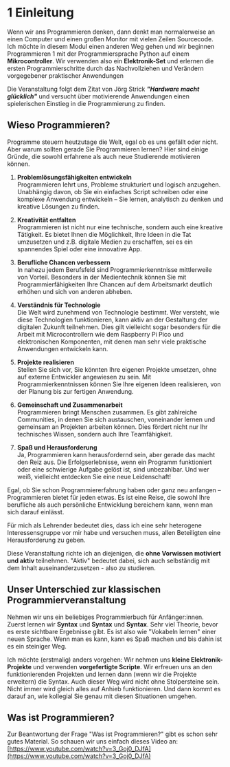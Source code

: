# 1 Einleitung 

Wenn wir ans Programmieren denken, dann denkt man normalerweise an einen Computer und einen großen Monitor mit vielen Zeilen Sourcecode. Ich möchte in diesem Modul einen anderen Weg gehen und wir beginnen Programmieren 1 mit der Programmiersprache Python auf einem **Mikrocontroller**. Wir verwenden also ein **Elektronik-Set** und erlernen die ersten Programmierschritte durch das Nachvollziehen und Verändern vorgegebener praktischer Anwendungen

Die Veranstaltung folgt dem Zitat von Jörg Strick ***"Hardware macht glücklich"*** und versucht über motivierende Anwendungen einen spielerischen Einstieg in die Programmierung zu finden.


## Wieso Programmieren?

Programme steuern heutzutage die Welt, egal ob es uns gefällt oder nicht. Aber warum sollten gerade Sie Programmieren lernen? Hier sind einige Gründe, die sowohl erfahrene als auch neue Studierende motivieren können.

1. **Problemlösungsfähigkeiten entwickeln**<br>
    Programmieren lehrt uns, Probleme strukturiert und logisch anzugehen. Unabhängig davon, ob Sie ein einfaches Script schreiben oder eine komplexe Anwendung entwickeln – Sie lernen, analytisch zu denken und kreative Lösungen zu finden.

2. **Kreativität entfalten**<br>
    Programmieren ist nicht nur eine technische, sondern auch eine kreative Tätigkeit. Es bietet Ihnen die Möglichkeit, Ihre Ideen in die Tat umzusetzen und z.B. digitale Medien zu erschaffen, sei es ein spannendes Spiel oder eine innovative App.

3. **Berufliche Chancen verbessern**<br>
    In nahezu jedem Berufsfeld sind Programmierkenntnisse mittlerweile von Vorteil. Besonders in der Medientechnik können Sie mit Programmierfähigkeiten Ihre Chancen auf dem Arbeitsmarkt deutlich erhöhen und sich von anderen abheben.

4. **Verständnis für Technologie**<br>
    Die Welt wird zunehmend von Technologie bestimmt. Wer versteht, wie diese Technologien funktionieren, kann aktiv an der Gestaltung der digitalen Zukunft teilnehmen. Dies gilt vielleicht sogar besonders für die Arbeit mit Microcontrollern wie dem Raspberry Pi Pico und elektronischen Komponenten, mit denen man sehr viele praktische Anwendungen entwickeln kann.

5. **Projekte realisieren**<br>
    Stellen Sie sich vor, Sie könnten Ihre eigenen Projekte umsetzen, ohne auf externe Entwickler angewiesen zu sein. Mit Programmierkenntnissen können Sie Ihre eigenen Ideen realisieren, von der Planung bis zur fertigen Anwendung.

6. **Gemeinschaft und Zusammenarbeit**<br>
    Programmieren bringt Menschen zusammen. Es gibt zahlreiche Communities, in denen Sie sich austauschen, voneinander lernen und gemeinsam an Projekten arbeiten können. Dies fördert nicht nur Ihr technisches Wissen, sondern auch Ihre Teamfähigkeit.

7. **Spaß und Herausforderung**<br>
    Ja, Programmieren kann herausfordernd sein, aber gerade das macht den Reiz aus. Die Erfolgserlebnisse, wenn ein Programm funktioniert oder eine schwierige Aufgabe gelöst ist, sind unbezahlbar. Und wer weiß, vielleicht entdecken Sie eine neue Leidenschaft!

Egal, ob Sie schon Programmiererfahrung haben oder ganz neu anfangen – Programmieren bietet für jeden etwas. Es ist eine Reise, die sowohl Ihre berufliche als auch persönliche Entwicklung bereichern kann, wenn man sich darauf einlässt.

Für mich als Lehrender bedeutet dies, dass ich eine sehr heterogene Interessensgruppe vor mir habe und versuchen muss, allen Beteiligten eine Herausforderung zu geben. 

Diese Veranstaltung richte ich an diejenigen, die **ohne Vorwissen motiviert und aktiv** teilnehmen. "Aktiv" bedeutet dabei, sich auch selbständig mit dem Inhalt auseinanderzusetzen - also zu studieren. 

## Unser Unterschied zur klassischen Programmierveranstaltung 

Nehmen wir uns ein beliebiges Programmierbuch für Anfänger:innen. Zuerst lernen wir **Syntax** und **Syntax** und **Syntax**. Sehr viel Theorie, bevor es erste sichtbare Ergebnisse gibt. Es ist also wie "Vokabeln lernen" einer neuen Sprache. Wenn man es kann, kann es Spaß machen und bis dahin ist es ein steiniger Weg.

Ich möchte (erstmalig) anders vorgehen: Wir nehmen uns **kleine Elektronik-Projekte** und verwenden **vorgefertigte Scripte**. Wir erfreuen uns an den funktionierenden Projekten und lernen dann (wenn wir die Projekte erweitern) die Syntax. Auch dieser Weg wird nicht ohne Stolpersteine sein. Nicht immer wird gleich alles auf Anhieb funktionieren. Und dann kommt es darauf an, wie kollegial Sie genau mit diesen Situationen umgehen. 

## Was ist Programmieren?

Zur Beantwortung der Frage "Was ist Programmieren?" gibt es schon sehr gutes Material. So schauen wir uns einfach dieses Video an: [https://www.youtube.com/watch?v=3_Goj0_DJfA](https://www.youtube.com/watch?v=3_Goj0_DJfA)